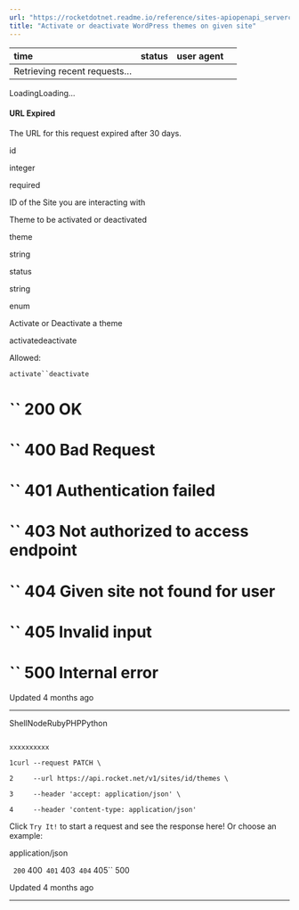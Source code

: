 ```yaml
---
url: "https://rocketdotnet.readme.io/reference/sites-apiopenapi_servercontrollersthemes_controllersites_id_themes_patch"
title: "Activate or deactivate WordPress themes on given site"
---
```


| time | status | user agent |  |
| :-- | :-- | :-- | :-- |
| Retrieving recent requests… |

LoadingLoading…

#### URL Expired

The URL for this request expired after 30 days.

id

integer

required

ID of the Site you are interacting with

Theme to be activated or deactivated

theme

string

status

string

enum

Activate or Deactivate a theme

activatedeactivate

Allowed:

`activate``deactivate`

# `` 200      OK

# `` 400      Bad Request

# `` 401      Authentication failed

# `` 403      Not authorized to access endpoint

# `` 404      Given site not found for user

# `` 405      Invalid input

# `` 500      Internal error

Updated 4 months ago

* * *

ShellNodeRubyPHPPython

```

xxxxxxxxxx

1curl --request PATCH \

2     --url https://api.rocket.net/v1/sites/id/themes \

3     --header 'accept: application/json' \

4     --header 'content-type: application/json'

```

Click `Try It!` to start a request and see the response here! Or choose an example:

application/json

`` 200`` 400`` 401`` 403`` 404`` 405`` 500

Updated 4 months ago

* * *